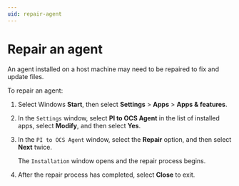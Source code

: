 ```yaml
---
uid: repair-agent 
---
```


# Repair an agent

An agent installed on a host machine may need to be repaired to fix and update files.

To repair an agent:

1. Select Windows **Start**, then select **Settings** > **Apps** > **Apps & features**.

1. In the `Settings` window, select **PI to OCS Agent** in the list of installed apps, select **Modify**, and then select **Yes**.
 
1. In the `PI to OCS Agent` window, select the **Repair** option, and then select **Next** twice.

   The `Installation` window opens and the repair process begins.

1. After the repair process has completed, select **Close** to exit.

